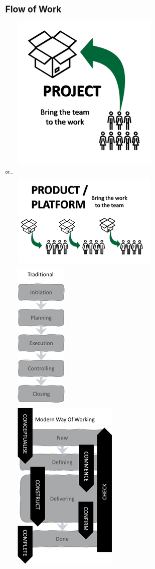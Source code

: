 # Flow of Work

<figure><img src="../../.gitbook/assets/image (2) (1) (1) (1) (1).png" alt=""><figcaption></figcaption></figure>

or...

<figure><img src="../../.gitbook/assets/image (40).png" alt=""><figcaption></figcaption></figure>

<figure><img src="../../.gitbook/assets/image (26) (1).png" alt="" width="149"><figcaption></figcaption></figure>

<figure><img src="../../.gitbook/assets/image (28) (1).png" alt="" width="300"><figcaption></figcaption></figure>
